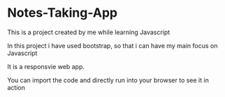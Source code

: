 # Notes-Taking-App
This is a project created by me while learning Javascript

In this project i have used bootstrap, so that i can have my main focus on Javascript

It is a responsvie web app.

You can import the code and directly run into your browser to see it in action
